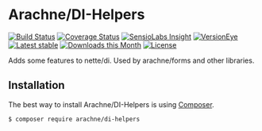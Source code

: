 Arachne/DI-Helpers
====

[![Build Status](https://img.shields.io/travis/Arachne/DI-Helpers.svg?style=flat-square)](https://travis-ci.org/Arachne/DI-Helpers)
[![Coverage Status](https://img.shields.io/coveralls/Arachne/DI-Helpers.svg?style=flat-square)](https://coveralls.io/github/Arachne/DI-Helpers)
[![SensioLabs Insight](https://img.shields.io/sensiolabs/i/e0a072cf-da8d-486a-af13-6625cf4bbb77.svg?style=flat-square)](https://insight.sensiolabs.com/projects/e0a072cf-da8d-486a-af13-6625cf4bbb77)
[![VersionEye](https://img.shields.io/versioneye/d/php/arachne:di-helpers.svg?style=flat-square)](https://www.versioneye.com/php/arachne:di-helpers)
[![Latest stable](https://img.shields.io/packagist/v/arachne/di-helpers.svg?style=flat-square)](https://packagist.org/packages/arachne/di-helpers)
[![Downloads this Month](https://img.shields.io/packagist/dm/arachne/di-helpers.svg?style=flat-square)](https://packagist.org/packages/arachne/di-helpers)
[![License](https://img.shields.io/badge/license-MIT-blue.svg?style=flat-square)](https://github.com/Arachne/DI-Helpers/blob/master/license.md)

Adds some features to nette/di. Used by arachne/forms and other libraries.

Installation
----

The best way to install Arachne/DI-Helpers is using [Composer](http://getcomposer.org/).

```sh
$ composer require arachne/di-helpers
```
